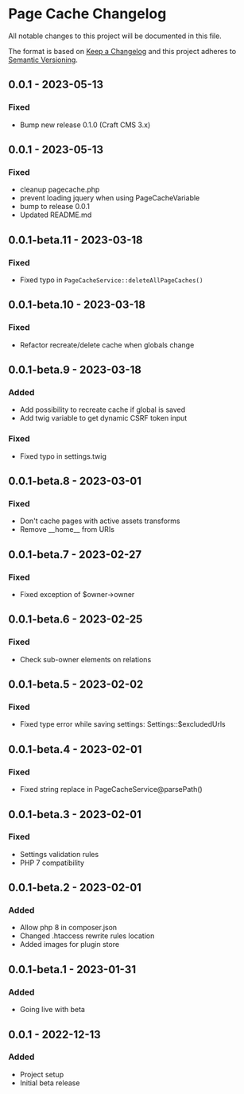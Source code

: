 # Page Cache Changelog

All notable changes to this project will be documented in this file.

The format is based on [Keep a Changelog](http://keepachangelog.com/) and this project adheres to [Semantic Versioning](http://semver.org/).

## 0.0.1 - 2023-05-13

### Fixed

- Bump new release 0.1.0 (Craft CMS 3.x)

## 0.0.1 - 2023-05-13

### Fixed

- cleanup pagecache.php
- prevent loading jquery when using PageCacheVariable
- bump to release 0.0.1
- Updated README.md

## 0.0.1-beta.11 - 2023-03-18

### Fixed

- Fixed typo in `PageCacheService::deleteAllPageCaches()`

## 0.0.1-beta.10 - 2023-03-18

### Fixed

- Refactor recreate/delete cache when globals change

## 0.0.1-beta.9 - 2023-03-18

### Added

- Add possibility to recreate cache if global is saved
- Add twig variable to get dynamic CSRF token input

### Fixed

- Fixed typo in settings.twig

## 0.0.1-beta.8 - 2023-03-01

### Fixed

- Don't cache pages with active assets transforms
- Remove \_\_home\_\_ from URIs

## 0.0.1-beta.7 - 2023-02-27

### Fixed

- Fixed exception of $owner->owner

## 0.0.1-beta.6 - 2023-02-25

### Fixed

- Check sub-owner elements on relations

## 0.0.1-beta.5 - 2023-02-02

### Fixed

- Fixed type error while saving settings: Settings::$excludedUrls

## 0.0.1-beta.4 - 2023-02-01

### Fixed

- Fixed string replace in PageCacheService@parsePath()

## 0.0.1-beta.3 - 2023-02-01

### Fixed

- Settings validation rules
- PHP 7 compatibility

## 0.0.1-beta.2 - 2023-02-01

### Added

- Allow php 8 in composer.json
- Changed .htaccess rewrite rules location
- Added images for plugin store

## 0.0.1-beta.1 - 2023-01-31

### Added

- Going live with beta

## 0.0.1 - 2022-12-13

### Added

- Project setup
- Initial beta release
